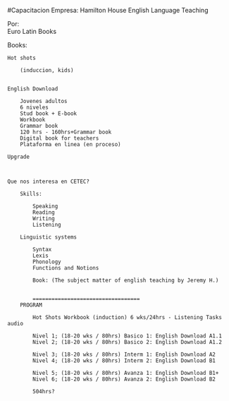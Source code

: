 #Capacitacion
Empresa:
	Hamilton House
		English Language Teaching

Por:	
	Euro Latin Books
	
Books:
	
	Hot shots 
	
		(induccion, kids)
	
	
	English Download 
	
		Jovenes adultos
		6 niveles
		Stud book + E-book
		Workbook
		Grammar book
		120 hrs - 160hrs+Grammar book
		Digital book for teachers
		Plataforma en linea (en proceso)
		
	Upgrade 
	
	
	
	Que nos interesa en CETEC?
	
		Skills:
		
			Speaking
			Reading
			Writing
			Listening
			
		Linguistic systems
		
			Syntax
			Lexis
			Phonology
			Functions and Notions
			
			Book: (The subject matter of english teaching by Jeremy H.)
			
			
			==================================
		PROGRAM
		
			Hot Shots Workbook (induction) 6 wks/24hrs - Listening Tasks audio
			
			Nivel 1; (18-20 wks / 80hrs) Basico 1: English Download A1.1
			Nivel 2; (18-20 wks / 80hrs) Basico 2: English Download A1.2
						 
			Nivel 3; (18-20 wks / 80hrs) Interm 1: English Download A2
			Nivel 4; (18-20 wks / 80hrs) Interm 2: English Download B1
						 
			Nivel 5; (18-20 wks / 80hrs) Avanza 1: English Download B1+
			Nivel 6; (18-20 wks / 80hrs) Avanza 2: English Download B2
			
			504hrs?